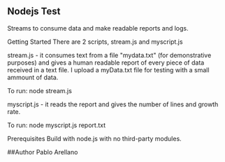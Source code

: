 ## Nodejs Test
Streams to consume data and make readable reports and logs.

Getting Started
There are 2 scripts, stream.js and myscript.js

stream.js - it consumes text from a file "mydata.txt" (for demonstrative purposes) and gives a human readable report of every piece of data received in a text file. I upload a myData.txt file for testing with a small ammount of data.

To run: node stream.js

myscript.js - it reads the report and gives the number of lines and growth rate.

To run: node myscript.js report.txt


Prerequisites
Build with node.js with no third-party modules.


##Author
Pablo Arellano
